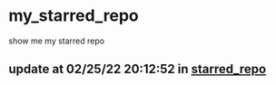 # my_starred_repo
show me my starred repo

update at 02/25/22 20:12:52 in [starred_repo](./index.html)
---

